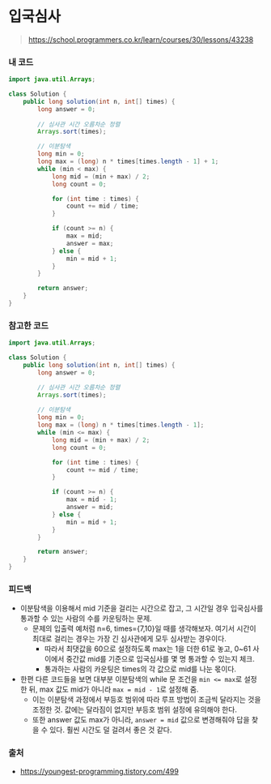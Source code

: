 # 입국심사

> https://school.programmers.co.kr/learn/courses/30/lessons/43238

### 내 코드

```java
import java.util.Arrays;

class Solution {
    public long solution(int n, int[] times) {
        long answer = 0;
        
        // 심사관 시간 오름차순 정렬
        Arrays.sort(times);

        // 이분탐색
        long min = 0;
        long max = (long) n * times[times.length - 1] + 1;
        while (min < max) {
            long mid = (min + max) / 2;
            long count = 0;

            for (int time : times) {
                count += mid / time;
            }

            if (count >= n) {
                max = mid;
                answer = max;
            } else {
                min = mid + 1;
            }
        }

        return answer;
    }
}
```

### 참고한 코드

```java
import java.util.Arrays;

class Solution {
    public long solution(int n, int[] times) {
        long answer = 0;

        // 심사관 시간 오름차순 정렬
        Arrays.sort(times);
        
        // 이분탐색
        long min = 0;
        long max = (long) n * times[times.length - 1];
        while (min <= max) {
            long mid = (min + max) / 2;
            long count = 0;

            for (int time : times) {
                count += mid / time;
            }

            if (count >= n) {
                max = mid - 1;
                answer = mid;
            } else {
                min = mid + 1;
            }
        }

        return answer;
    }
}
```

### 피드백

- 이분탐색을 이용해서 mid 기준을 걸리는 시간으로 잡고, 그 시간일 경우 입국심사를 통과할 수 있는 사람의 수를 카운팅하는 문제.
  - 문제의 입출력 예처럼 n=6, times={7,10}일 때를 생각해보자. 여기서 시간이 최대로 걸리는 경우는 가장 긴 심사관에게 모두 심사받는 경우이다.
    - 따라서 최댓값을 60으로 설정하도록 max는 1을 더한 61로 놓고, 0~61 사이에서 중간값 mid를 기준으로 입국심사를 몇 명 통과할 수 있는지 체크.
    - 통과하는 사람의 카운팅은 times의 각 값으로 mid를 나눈 몫이다.
- 한편 다른 코드들을 보면 대부분 이분탐색의 while 문 조건을 `min <= max`로 설정한 뒤, max 값도 mid가 아니라 `max = mid - 1`로 설정해 줌.
  - 이는 이분탐색 과정에서 부등호 범위에 따라 루프 방법이 조금씩 달라지는 것을 조정한 것. 값에는 달라짐이 없지만 부등호 범위 설정에 유의해야 한다.
  - 또한 answer 값도 max가 아니라, `answer = mid` 값으로 변경해줘야 답을 찾을 수 있다. 훨씬 시간도 덜 걸려서 좋은 것 같다.

### 출처

- https://youngest-programming.tistory.com/499